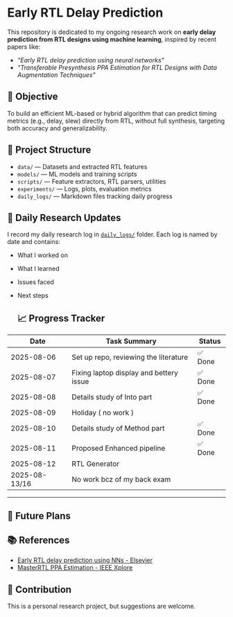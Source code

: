 # Early RTL Delay Prediction

This repository is dedicated to my ongoing research work on **early delay prediction from RTL designs using machine learning**, inspired by recent papers like:

- _"Early RTL delay prediction using neural networks"_
-  _"Transferable Presynthesis PPA Estimation for RTL Designs with Data Augmentation Techniques"_

## 📌 Objective

To build an efficient ML-based or hybrid algorithm that can predict timing metrics (e.g., delay, slew) directly from RTL, without full synthesis, targeting both accuracy and generalizability.

## 🧱 Project Structure

- `data/` — Datasets and extracted RTL features  
- `models/` — ML models and training scripts  
- `scripts/` — Feature extractors, RTL parsers, utilities  
- `experiments/` — Logs, plots, evaluation metrics  
- `daily_logs/` — Markdown files tracking daily progress

## 📅 Daily Research Updates

I record my daily research log in [`daily_logs/`](./daily_logs/) folder. Each log is named by date and contains:

- What I worked on
- What I learned
- Issues faced
- Next steps

  ## 📈 Progress Tracker

| Date       | Task Summary                          | Status  |
|------------|---------------------------------------|---------|
| 2025-08-06 | Set up repo, reviewing the literature | ✅ Done | 
| 2025-08-07 | Fixing laptop display and bettery issue| ✅ Done |
| 2025-08-08 | Details study of Into part            | ✅ Done |
| 2025-08-09 | Holiday ( no work )                   |          |
| 2025-08-10 | Details study of Method part          | ✅ Done  | 
| 2025-08-11 | Proposed Enhanced pipeline            | ✅ Done  | 
| 2025-08-12 | RTL Generator                         |          | 
|2025-08-13/16| No work bcz of my back exam          |          ||
---

## 🚀 Future Plans


## 📚 References

- [Early RTL delay prediction using NNs - Elsevier](https://doi.org/10.1016/j.micpro.2022.104671)
-  [MasterRTL PPA Estimation - IEEE Xplore](https://doi.org/10.1109/TCAD.2024.3420904)

## 🤝 Contribution

This is a personal research project, but suggestions are welcome.
